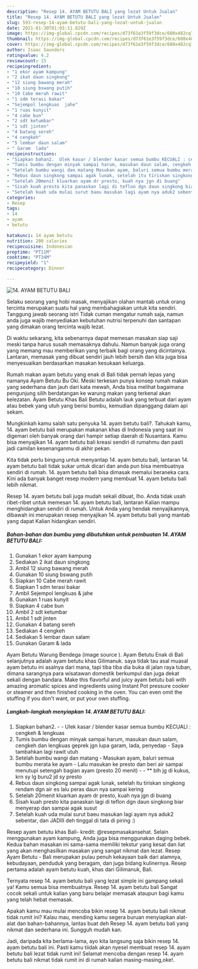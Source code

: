 ```yaml
---
description: "Resep 14. AYAM BETUTU BALI yang lezat Untuk Jualan"
title: "Resep 14. AYAM BETUTU BALI yang lezat Untuk Jualan"
slug: 593-resep-14-ayam-betutu-bali-yang-lezat-untuk-jualan
date: 2021-01-30T01:03:11.829Z
image: https://img-global.cpcdn.com/recipes/d73f61e3f59f3dce/680x482cq70/14-ayam-betutu-bali-foto-resep-utama.jpg
thumbnail: https://img-global.cpcdn.com/recipes/d73f61e3f59f3dce/680x482cq70/14-ayam-betutu-bali-foto-resep-utama.jpg
cover: https://img-global.cpcdn.com/recipes/d73f61e3f59f3dce/680x482cq70/14-ayam-betutu-bali-foto-resep-utama.jpg
author: Isaac Saunders
ratingvalue: 4.2
reviewcount: 15
recipeingredient:
- "1 ekor ayam kampung"
- "2 ikat daun singkong"
- "12 siung bawang merah"
- "10 siung bswang putih"
- "10 Cabe merah rawit"
- "1 sdm terasi bakar"
- "Sejempol lengkuas  jahe"
- "1 ruas kunyit"
- "4 cabe bun"
- "2 sdt ketumbar"
- "1 sdt jinten"
- "4 batang sereh"
- "4 cengkeh"
- "5 lembar daun salam"
- " Garam  lada"
recipeinstructions:
- "Siapkan bahan2.  Ulek kasar / blender kasar semua bumbu KECUALI : cengkeh &amp; lengkuas"
- "Tumis bumbu dengan minyak sampai harum, masukan daun salam, cengkeh dan lengkuas geprek jgn lupa garam, lada, penyedap Saya tambahkan lagi rawit utuh"
- "Setelah bumbu wangi dan matang Masukan ayam, baluri semua bumbu merata ke ayam Lalu masukan ke presto dan beri air sampai menutupi setengah bagian ayam (presto 20 menit)  ** blh jg di kukus, krn sy lg buru2 jd sy presto"
- "Rebus daun singkong sampai agak lunak, setelah itu tiriskan singkong rendam dgn air es lalu peras daun nya sampai kering"
- "Setelah 20menit kluarkan ayam dr presto, kuah nya jgn di buang"
- "Sisah kuah presto kita panaskan lagi di teflon dgn daun singkong biar menyerap dan sampai agak susut"
- "Setelah kuah uda mulai surut baeu masukan lagi ayam nya aduk2 sebentar, dan JADIII deh tinggal di tata di piring :)"
categories:
- Resep
tags:
- 14
- ayam
- betutu

katakunci: 14 ayam betutu 
nutrition: 200 calories
recipecuisine: Indonesian
preptime: "PT11M"
cooktime: "PT34M"
recipeyield: "1"
recipecategory: Dinner

---
```



![14. AYAM BETUTU BALI](https://img-global.cpcdn.com/recipes/d73f61e3f59f3dce/680x482cq70/14-ayam-betutu-bali-foto-resep-utama.jpg)

Selaku seorang yang hobi masak, menyajikan olahan mantab untuk orang tercinta merupakan suatu hal yang membahagiakan untuk kita sendiri. Tanggung jawab seorang istri Tidak cuman mengatur rumah saja, namun anda juga wajib menyediakan kebutuhan nutrisi terpenuhi dan santapan yang dimakan orang tercinta wajib lezat.

Di waktu  sekarang, kita sebenarnya dapat memesan masakan siap saji meski tanpa harus susah memasaknya dahulu. Namun banyak juga orang yang memang mau memberikan yang terbaik bagi orang yang dicintainya. Lantaran, memasak yang dibuat sendiri jauh lebih bersih dan kita juga bisa menyesuaikan berdasarkan masakan kesukaan keluarga. 

Rumah makan ayam betutu yang enak di Bali tidak pernah lepas yang namanya Ayam Betutu Bu Oki. Meski terkesan punya konsep rumah makan yang sederhana dan jauh dari kata mewah, Anda bisa melihat bagaimana pengunjung silih berdatangan ke warung makan yang terkenal akan kelezatan. Ayam Betutu Khas Bali Betutu adalah lauk yang terbuat dari ayam atau bebek yang utuh yang berisi bumbu, kemudian dipanggang dalam api sekam.

Mungkinkah kamu salah satu penyuka 14. ayam betutu bali?. Tahukah kamu, 14. ayam betutu bali merupakan makanan khas di Indonesia yang saat ini digemari oleh banyak orang dari hampir setiap daerah di Nusantara. Kamu bisa menyajikan 14. ayam betutu bali kreasi sendiri di rumahmu dan pasti jadi camilan kesenanganmu di akhir pekan.

Kita tidak perlu bingung untuk menyantap 14. ayam betutu bali, lantaran 14. ayam betutu bali tidak sukar untuk dicari dan anda pun bisa membuatnya sendiri di rumah. 14. ayam betutu bali bisa dimasak memalui beraneka cara. Kini ada banyak banget resep modern yang membuat 14. ayam betutu bali lebih nikmat.

Resep 14. ayam betutu bali juga mudah sekali dibuat, lho. Anda tidak usah ribet-ribet untuk memesan 14. ayam betutu bali, lantaran Kalian mampu menghidangkan sendiri di rumah. Untuk Anda yang hendak menyajikannya, dibawah ini merupakan resep menyajikan 14. ayam betutu bali yang mantab yang dapat Kalian hidangkan sendiri.

<!--inarticleads1-->

##### Bahan-bahan dan bumbu yang dibutuhkan untuk pembuatan 14. AYAM BETUTU BALI:

1. Gunakan 1 ekor ayam kampung
1. Sediakan 2 ikat daun singkong
1. Ambil 12 siung bawang merah
1. Gunakan 10 siung bswang putih
1. Siapkan 10 Cabe merah rawit
1. Siapkan 1 sdm terasi bakar
1. Ambil Sejempol lengkuas &amp; jahe
1. Gunakan 1 ruas kunyit
1. Siapkan 4 cabe bun
1. Ambil 2 sdt ketumbar
1. Ambil 1 sdt jinten
1. Gunakan 4 batang sereh
1. Sediakan 4 cengkeh
1. Sediakan 5 lembar daun salam
1. Gunakan  Garam &amp; lada


Ayam Betutu Warung Bendega (image source ). Ayam Betutu Enak di Bali selanjutnya adalah ayam betutu khas Gilimanuk. saya tidak tau asal muasal ayam betutu ini asalnya dari mana, tapi tiba tiba dia buka di jalan raya tuban, dimana sarangnya para wisatawan domestik berkumpul dan juga dekat sekali dengan bandara. Make this flavorful and juicy ayam betutu bali with amazing aromatic spices and ingredients using Instant Pot pressure cooker or steamer and then finished cooking in the oven. You can even omit the stuffing if you don&#39;t want, or put your own stuffing. 

<!--inarticleads2-->

##### Langkah-langkah menyiapkan 14. AYAM BETUTU BALI:

1. Siapkan bahan2. -  - Ulek kasar / blender kasar semua bumbu KECUALI : cengkeh &amp; lengkuas
1. Tumis bumbu dengan minyak sampai harum, masukan daun salam, cengkeh dan lengkuas geprek jgn lupa garam, lada, penyedap - Saya tambahkan lagi rawit utuh
1. Setelah bumbu wangi dan matang - Masukan ayam, baluri semua bumbu merata ke ayam - Lalu masukan ke presto dan beri air sampai menutupi setengah bagian ayam (presto 20 menit) -  - ** blh jg di kukus, krn sy lg buru2 jd sy presto
1. Rebus daun singkong sampai agak lunak, setelah itu tiriskan singkong rendam dgn air es lalu peras daun nya sampai kering
1. Setelah 20menit kluarkan ayam dr presto, kuah nya jgn di buang
1. Sisah kuah presto kita panaskan lagi di teflon dgn daun singkong biar menyerap dan sampai agak susut
1. Setelah kuah uda mulai surut baeu masukan lagi ayam nya aduk2 sebentar, dan JADIII deh tinggal di tata di piring :)


Resep ayam betutu khas Bali- kredit: @resepmasakansehat. Selain menggunakan ayam kampung, Anda juga bisa menggunakan daging bebek. Kedua bahan masakan ini sama-sama memiliki tekstur yang kesat dan liat yang akan menghasilkan masakan yang sangat nikmat dan lezat. Resep Ayam Betutu - Bali merupakan pulau penuh kekayaan baik dari alamnya, kebudayaan, penduduk yang beragam, dan juga bidang kulinernya. Resep pertama adalah ayam betutu kuah, khas dari Gilimanuk, Bali. 

Ternyata resep 14. ayam betutu bali yang lezat simple ini gampang sekali ya! Kamu semua bisa membuatnya. Resep 14. ayam betutu bali Sangat cocok sekali untuk kalian yang baru belajar memasak ataupun bagi kamu yang telah hebat memasak.

Apakah kamu mau mulai mencoba bikin resep 14. ayam betutu bali nikmat tidak rumit ini? Kalau mau, mending kamu segera buruan menyiapkan alat-alat dan bahan-bahannya, lantas buat deh Resep 14. ayam betutu bali yang nikmat dan sederhana ini. Sungguh mudah kan. 

Jadi, daripada kita berlama-lama, ayo kita langsung saja bikin resep 14. ayam betutu bali ini. Pasti kamu tiidak akan nyesel membuat resep 14. ayam betutu bali lezat tidak rumit ini! Selamat mencoba dengan resep 14. ayam betutu bali nikmat tidak rumit ini di rumah kalian masing-masing,oke!.

